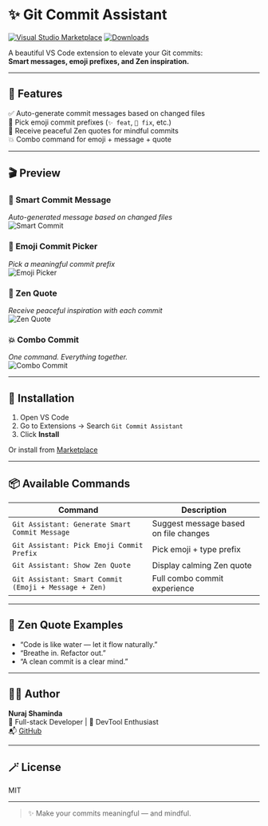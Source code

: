 # ✨ Git Commit Assistant

[![Visual Studio Marketplace](https://img.shields.io/visual-studio-marketplace/v/nurajshaminda.git-commit-assistant.svg?label=VS%20Code%20Marketplace&color=blue)](https://marketplace.visualstudio.com/items?itemName=nurajshaminda.git-commit-assistant)
[![Downloads](https://img.shields.io/visual-studio-marketplace/d/nurajshaminda.git-commit-assistant?color=green)](https://marketplace.visualstudio.com/items?itemName=nurajshaminda.git-commit-assistant)

A beautiful VS Code extension to elevate your Git commits:  
**Smart messages, emoji prefixes, and Zen inspiration.**

---

## 🌟 Features

✅ Auto-generate commit messages based on changed files  
🎨 Pick emoji commit prefixes (`✨ feat`, `🐛 fix`, etc.)  
🧘 Receive peaceful Zen quotes for mindful commits  
💥 Combo command for emoji + message + quote

---

## 🎬 Preview

### 🧠 Smart Commit Message  
*Auto-generated message based on changed files*  
![Smart Commit](images/smart-message.gif)

### 🎨 Emoji Commit Picker  
*Pick a meaningful commit prefix*  
![Emoji Picker](images/emoji-picker.gif)

### 🧘 Zen Quote  
*Receive peaceful inspiration with each commit*  
![Zen Quote](images/zen-quote.gif)

### 💥 Combo Commit  
*One command. Everything together.*  
![Combo Commit](images/combo-commit.gif)

---

## 🚀 Installation

1. Open VS Code
2. Go to Extensions → Search `Git Commit Assistant`
3. Click **Install**

Or install from [Marketplace](https://marketplace.visualstudio.com/items?itemName=nurajshaminda.git-commit-assistant)

---

## 📦 Available Commands

| Command | Description |
|--------|-------------|
| `Git Assistant: Generate Smart Commit Message` | Suggest message based on file changes |
| `Git Assistant: Pick Emoji Commit Prefix` | Pick emoji + type prefix |
| `Git Assistant: Show Zen Quote` | Display calming Zen quote |
| `Git Assistant: Smart Commit (Emoji + Message + Zen)` | Full combo commit experience |

---

## 🧘 Zen Quote Examples

- “Code is like water — let it flow naturally.”
- “Breathe in. Refactor out.”
- “A clean commit is a clear mind.”

---

## 👨‍💻 Author

**Nuraj Shaminda**  
💼 Full-stack Developer | 🔧 DevTool Enthusiast  
📬 [GitHub](https://github.com/Nuraj250)

---

## 🪄 License

MIT

---

> ✨ Make your commits meaningful — and mindful.

